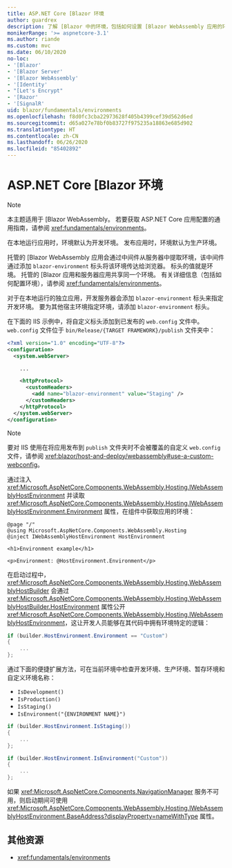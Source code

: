 ```yaml
---
title: ASP.NET Core [Blazor 环境
author: guardrex
description: 了解 [Blazor 中的环境，包括如何设置 [Blazor WebAssembly 应用的环境。
monikerRange: '>= aspnetcore-3.1'
ms.author: riande
ms.custom: mvc
ms.date: 06/10/2020
no-loc:
- '[Blazor'
- '[Blazor Server'
- '[Blazor WebAssembly'
- '[Identity'
- "[Let's Encrypt"
- '[Razor'
- '[SignalR'
uid: blazor/fundamentals/environments
ms.openlocfilehash: f8d0fc3cba22973628f405b4399cef39d562d6ed
ms.sourcegitcommit: d65a027e78bf0b83727f975235a18863e685d902
ms.translationtype: HT
ms.contentlocale: zh-CN
ms.lasthandoff: 06/26/2020
ms.locfileid: "85402892"
---
```

# <a name="aspnet-core-blazor-environments"></a>ASP.NET Core [Blazor 环境

> [!NOTE]
> 本主题适用于 [Blazor WebAssembly。 若要获取 ASP.NET Core 应用配置的通用指南，请参阅 <xref:fundamentals/environments>。

在本地运行应用时，环境默认为开发环境。 发布应用时，环境默认为生产环境。

托管的 [Blazor WebAssembly 应用会通过中间件从服务器中提取环境，该中间件通过添加 `blazor-environment` 标头将该环境传达给浏览器。 标头的值就是环境。 托管的 [Blazor 应用和服务器应用共享同一个环境。 有关详细信息（包括如何配置环境），请参阅 <xref:fundamentals/environments>。

对于在本地运行的独立应用，开发服务器会添加 `blazor-environment` 标头来指定开发环境。 要为其他宿主环境指定环境，请添加 `blazor-environment` 标头。

在下面的 IIS 示例中，将自定义标头添加到已发布的 `web.config` 文件中。 `web.config` 文件位于 `bin/Release/{TARGET FRAMEWORK}/publish` 文件夹中：

```xml
<?xml version="1.0" encoding="UTF-8"?>
<configuration>
  <system.webServer>

    ...

    <httpProtocol>
      <customHeaders>
        <add name="blazor-environment" value="Staging" />
      </customHeaders>
    </httpProtocol>
  </system.webServer>
</configuration>
```

> [!NOTE]
> 要对 IIS 使用在将应用发布到 `publish` 文件夹时不会被覆盖的自定义 `web.config` 文件，请参阅 <xref:blazor/host-and-deploy/webassembly#use-a-custom-webconfig>。

通过注入 <xref:Microsoft.AspNetCore.Components.WebAssembly.Hosting.IWebAssemblyHostEnvironment> 并读取 <xref:Microsoft.AspNetCore.Components.WebAssembly.Hosting.IWebAssemblyHostEnvironment.Environment> 属性，在组件中获取应用的环境：

```razor
@page "/"
@using Microsoft.AspNetCore.Components.WebAssembly.Hosting
@inject IWebAssemblyHostEnvironment HostEnvironment

<h1>Environment example</h1>

<p>Environment: @HostEnvironment.Environment</p>
```

在启动过程中，<xref:Microsoft.AspNetCore.Components.WebAssembly.Hosting.WebAssemblyHostBuilder> 会通过 <xref:Microsoft.AspNetCore.Components.WebAssembly.Hosting.WebAssemblyHostBuilder.HostEnvironment> 属性公开 <xref:Microsoft.AspNetCore.Components.WebAssembly.Hosting.IWebAssemblyHostEnvironment>，这让开发人员能够在其代码中拥有环境特定的逻辑：

```csharp
if (builder.HostEnvironment.Environment == "Custom")
{
    ...
};
```

通过下面的便捷扩展方法，可在当前环境中检查开发环境、生产环境、暂存环境和自定义环境名称：

* `IsDevelopment()`
* `IsProduction()`
* `IsStaging()`
* `IsEnvironment("{ENVIRONMENT NAME}")`

```csharp
if (builder.HostEnvironment.IsStaging())
{
    ...
};

if (builder.HostEnvironment.IsEnvironment("Custom"))
{
    ...
};
```

如果 <xref:Microsoft.AspNetCore.Components.NavigationManager> 服务不可用，则启动期间可使用 <xref:Microsoft.AspNetCore.Components.WebAssembly.Hosting.IWebAssemblyHostEnvironment.BaseAddress?displayProperty=nameWithType> 属性。

## <a name="additional-resources"></a>其他资源

* <xref:fundamentals/environments>
